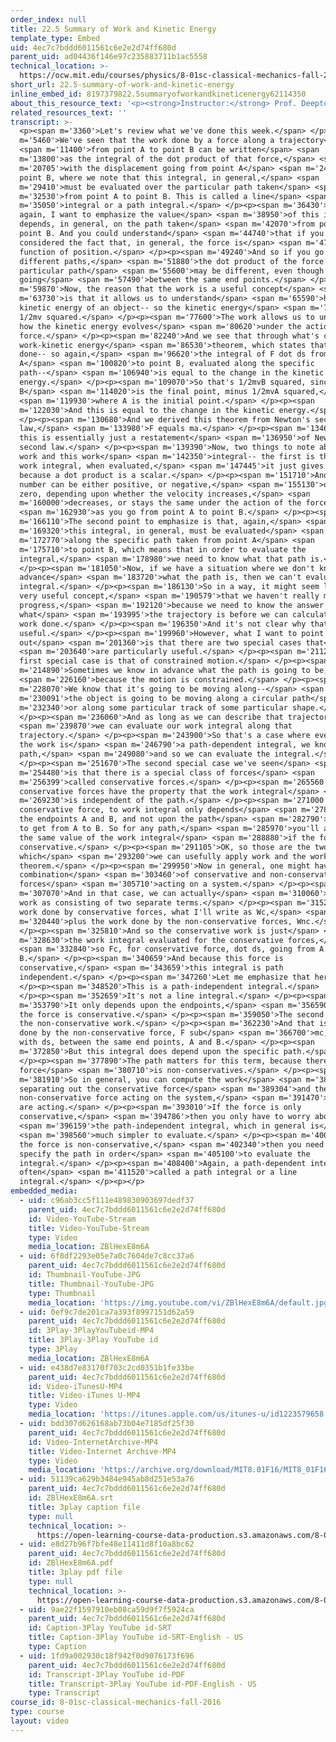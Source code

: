 ```yaml
---
order_index: null
title: 22.5 Summary of Work and Kinetic Energy
template_type: Embed
uid: 4ec7c7bddd6011561c6e2e2d74ff680d
parent_uid: ad04436f146e97c235883711b1ac5558
technical_location: >-
  https://ocw.mit.edu/courses/physics/8-01sc-classical-mechanics-fall-2016/week-7-kinetic-energy-and-work/22.5-summary-of-work-and-kinetic-energy/22.5-summary-of-work-and-kinetic-energy
short_url: 22.5-summary-of-work-and-kinetic-energy
inline_embed_id: 8197379822.5summaryofworkandkineticenergy62114350
about_this_resource_text: '<p><strong>Instructor:</strong> Prof. Deepto Chakrabarty</p>'
related_resources_text: ''
transcript: >-
  <p><span m='3360'>Let's review what we've done this week.</span> </p><p><span
  m='5460'>We've seen that the work done by a force along a trajectory</span>
  <span m='11400'>from point A to point B can be written</span> <span
  m='13800'>as the integral of the dot product of that force,</span> <span
  m='20705'>with the displacement going from point A</span> <span m='24130'>to
  point B, where we note that this integral, in general,</span> <span
  m='29410'>must be evaluated over the particular path taken</span> <span
  m='32530'>from point A to point B. This is called a line</span> <span
  m='35050'>integral or a path integral.</span> </p><p><span m='36430'>And
  again, I want to emphasize the value</span> <span m='38950'>of this integral
  depends, in general, on the path taken</span> <span m='42070'>from point A to
  point B. And you could understand</span> <span m='44740'>that if you
  considered the fact that, in general, the force is</span> <span m='47800'>a
  function of position.</span> </p><p><span m='49240'>And so if you go along
  different paths,</span> <span m='51880'>the dot product of the force with a
  particular path</span> <span m='55600'>may be different, even though you're
  going</span> <span m='57490'>between the same end points.</span> </p><p><span
  m='59870'>Now, the reason that the work is a useful concept</span> <span
  m='63730'>is that it allows us to understand</span> <span m='65590'>how the
  kinetic energy of an object-- so the kinetic energy</span> <span m='75789'>is
  1/2mv squared.</span> </p><p><span m='77600'>The work allows us to understand
  how the kinetic energy evolves</span> <span m='80620'>under the action of a
  force.</span> </p><p><span m='82240'>And we see that through what's called the
  work-kinetic energy</span> <span m='86530'>theorem, which states that the work
  done-- so again,</span> <span m='96620'>the integral of F dot ds from point
  A</span> <span m='100820'>to point B, evaluated along the specific
  path--</span> <span m='106940'>is equal to the change in the kinetic
  energy.</span> </p><p><span m='109070'>So that's 1/2mvB squared, since
  B</span> <span m='114020'>is the final point, minus 1/2mvA squared,</span>
  <span m='119930'>where A is the initial point.</span> </p><p><span
  m='122030'>And this is equal to the change in the kinetic energy.</span>
  </p><p><span m='130680'>And we derived this theorem from Newton's second
  law,</span> <span m='133980'>F equals ma.</span> </p><p><span m='134670'>So
  this is essentially just a restatement</span> <span m='136950'>of Newton's
  second law.</span> </p><p><span m='139390'>Now, two things to note about the
  work and this work</span> <span m='142350'>integral-- the first is that the
  work integral, when evaluated,</span> <span m='147445'>it just gives a number,
  because a dot product is a scalar.</span> </p><p><span m='151710'>And that
  number can be either positive, or negative,</span> <span m='155130'>or even
  zero, depending upon whether the velocity increases,</span> <span
  m='160000'>decreases, or stays the same under the action of the force,</span>
  <span m='162930'>as you go from point A to point B.</span> </p><p><span
  m='166110'>The second point to emphasize is that, again,</span> <span
  m='169320'>this integral, in general, must be evaluated</span> <span
  m='172770'>along the specific path taken from point A</span> <span
  m='175710'>to point B, which means that in order to evaluate the
  integral,</span> <span m='178980'>we need to know what that path is.</span>
  </p><p><span m='181050'>Now, if we have a situation where we don't know in
  advance</span> <span m='183720'>what the path is, then we can't evaluate the
  integral.</span> </p><p><span m='186130'>So in a way, it might seem like a not
  very useful concept,</span> <span m='190579'>that we haven't really made
  progress,</span> <span m='192120'>because we need to know the answer about
  what</span> <span m='193995'>the trajectory is before we can calculate the
  work done.</span> </p><p><span m='196350'>And it's not clear why that's
  useful.</span> </p><p><span m='199960'>However, what I want to point
  out</span> <span m='201360'>is that there are two special cases that</span>
  <span m='203640'>are particularly useful.</span> </p><p><span m='211210'>The
  first special case is that of constrained motion.</span> </p><p><span
  m='214890'>Sometimes we know in advance what the path is going to be,</span>
  <span m='226160'>because the motion is constrained.</span> </p><p><span
  m='228070'>We know that it's going to be moving along--</span> <span
  m='230091'>the object is going to be moving along a circular path</span> <span
  m='232340'>or along some particular track of some particular shape.</span>
  </p><p><span m='236060'>And as long as we can describe that trajectory,</span>
  <span m='239870'>we can evaluate our work integral along that
  trajectory.</span> </p><p><span m='243900'>So that's a case where even though
  the work is</span> <span m='246790'>a path-dependent integral, we know the
  path,</span> <span m='249080'>and so we can evaluate the integral.</span>
  </p><p><span m='251670'>The second special case we've seen</span> <span
  m='254480'>is that there is a special class of forces</span> <span
  m='256399'>called conservative forces.</span> </p><p><span m='265560'>And
  conservative forces have the property that the work integral</span> <span
  m='269230'>is independent of the path.</span> </p><p><span m='271000'>So for a
  conservative force, to work integral only depends</span> <span m='278650'>upon
  the endpoints A and B, and not upon the path</span> <span m='282790'>you take
  to get from A to B. So for any path,</span> <span m='285970'>you'll always get
  the same value of the work integral</span> <span m='288880'>if the force is
  conservative.</span> </p><p><span m='291105'>OK, so those are the two cases in
  which</span> <span m='293200'>we can usefully apply work and the work-energy
  theorem.</span> </p><p><span m='299950'>Now in general, one might have a
  combination</span> <span m='303460'>of conservative and non-conservative
  forces</span> <span m='305710'>acting on a system.</span> </p><p><span
  m='307070'>And in that case, we can actually</span> <span m='310060'>write the
  work as consisting of two separate terms.</span> </p><p><span m='315220'>The
  work done by conservative forces, what I'll write as Wc,</span> <span
  m='320440'>plus the work done by the non-conservative forces, Wnc.</span>
  </p><p><span m='325810'>And so the conservative work is just</span> <span
  m='328630'>the work integral evaluated for the conservative forces,</span>
  <span m='332840'>so Fc, for conservative force, dot ds, going from A to
  B.</span> </p><p><span m='340659'>And because this force is
  conservative,</span> <span m='343659'>this integral is path
  independent.</span> </p><p><span m='347260'>Let me emphasize that here.</span>
  </p><p><span m='348520'>This is a path-independent integral.</span>
  </p><p><span m='352659'>It's not a line integral.</span> </p><p><span
  m='353790'>It only depends upon the endpoints,</span> <span m='356590'>because
  the force is conservative.</span> </p><p><span m='359050'>The second term is
  the non-conservative work.</span> </p><p><span m='362230'>And that is the work
  done by the non-conservative force, F sub</span> <span m='366700'>mc, dotted
  with ds, between the same end points, A and B.</span> </p><p><span
  m='372850'>But this integral does depend upon the specific path.</span>
  </p><p><span m='377890'>The path matters for this term, because there the
  force</span> <span m='380710'>is non-conservatives.</span> </p><p><span
  m='381910'>So in general, you can compute the work</span> <span m='385000'>by
  separating out the conservative force</span> <span m='389304'>and the
  non-conservative force acting on the system,</span> <span m='391470'>if both
  are acting.</span> </p><p><span m='393010'>If the force is only
  conservative,</span> <span m='394786'>then you only have to worry about</span>
  <span m='396159'>the path-independent integral, which in general is</span>
  <span m='398560'>much simpler to evaluate.</span> </p><p><span m='400900'>If
  the force is non-conservative,</span> <span m='402340'>then you need to
  specify the path in order</span> <span m='405100'>to evaluate the
  integral.</span> </p><p><span m='408400'>Again, a path-dependent integral is
  often</span> <span m='411520'>called a path integral or a line
  integral.</span> </p><p></p>
embedded_media:
  - uid: c96ab3cc5f111e489830903697dedf37
    parent_uid: 4ec7c7bddd6011561c6e2e2d74ff680d
    id: Video-YouTube-Stream
    title: Video-YouTube-Stream
    type: Video
    media_location: ZBlHexE8m6A
  - uid: 6f8df2293e05e7a0c7604de7c8cc37a6
    parent_uid: 4ec7c7bddd6011561c6e2e2d74ff680d
    id: Thumbnail-YouTube-JPG
    title: Thumbnail-YouTube-JPG
    type: Thumbnail
    media_location: 'https://img.youtube.com/vi/ZBlHexE8m6A/default.jpg'
  - uid: 0ef9c7de201ca7a393f8997151d62a59
    parent_uid: 4ec7c7bddd6011561c6e2e2d74ff680d
    id: 3Play-3PlayYouTubeid-MP4
    title: 3Play-3Play YouTube id
    type: 3Play
    media_location: ZBlHexE8m6A
  - uid: e438d7e83170f703c2cd0351b1fe33be
    parent_uid: 4ec7c7bddd6011561c6e2e2d74ff680d
    id: Video-iTunesU-MP4
    title: Video-iTunes U-MP4
    type: Video
    media_location: 'https://itunes.apple.com/us/itunes-u/id1223579658'
  - uid: bdd307d626168ab73b04e7185df25f30
    parent_uid: 4ec7c7bddd6011561c6e2e2d74ff680d
    id: Video-InternetArchive-MP4
    title: Video-Internet Archive-MP4
    type: Video
    media_location: 'https://archive.org/download/MIT8.01F16/MIT8_01F16_L22v05_360p.mp4'
  - uid: 51139ca629b3484e945ab8d251e53a76
    parent_uid: 4ec7c7bddd6011561c6e2e2d74ff680d
    id: ZBlHexE8m6A.srt
    title: 3play caption file
    type: null
    technical_location: >-
      https://open-learning-course-data-production.s3.amazonaws.com/8-01sc-classical-mechanics-fall-2016/51139ca629b3484e945ab8d251e53a76_ZBlHexE8m6A.srt
  - uid: e8d27b96f7bfe48e11411d8f10a8bc62
    parent_uid: 4ec7c7bddd6011561c6e2e2d74ff680d
    id: ZBlHexE8m6A.pdf
    title: 3play pdf file
    type: null
    technical_location: >-
      https://open-learning-course-data-production.s3.amazonaws.com/8-01sc-classical-mechanics-fall-2016/e8d27b96f7bfe48e11411d8f10a8bc62_ZBlHexE8m6A.pdf
  - uid: 9ae22f1597910eb08ca59d9f7f5924ca
    parent_uid: 4ec7c7bddd6011561c6e2e2d74ff680d
    id: Caption-3Play YouTube id-SRT
    title: Caption-3Play YouTube id-SRT-English - US
    type: Caption
  - uid: 1fd9a002930c18f942f0d9076173f696
    parent_uid: 4ec7c7bddd6011561c6e2e2d74ff680d
    id: Transcript-3Play YouTube id-PDF
    title: Transcript-3Play YouTube id-PDF-English - US
    type: Transcript
course_id: 8-01sc-classical-mechanics-fall-2016
type: course
layout: video
---
```

